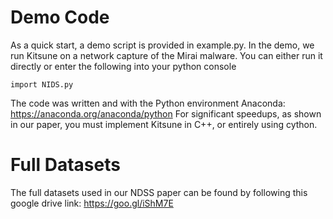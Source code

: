 # Demo Code
As a quick start, a demo script is provided in example.py. In the demo, we run Kitsune on a network capture of the Mirai malware. You can either run it directly or enter the following into your python console
```
import NIDS.py
```

The code was written and with the Python environment Anaconda: https://anaconda.org/anaconda/python
For significant speedups, as shown in our paper, you must implement Kitsune in C++, or entirely using cython.

# Full Datasets
The full datasets used in our NDSS paper can be found by following this google drive link:
https://goo.gl/iShM7E

